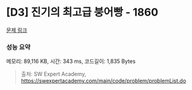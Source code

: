 # [D3] 진기의 최고급 붕어빵 - 1860 

[문제 링크](https://swexpertacademy.com/main/code/problem/problemDetail.do?contestProbId=AV5LsaaqDzYDFAXc) 

### 성능 요약

메모리: 89,116 KB, 시간: 343 ms, 코드길이: 1,835 Bytes



> 출처: SW Expert Academy, https://swexpertacademy.com/main/code/problem/problemList.do